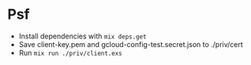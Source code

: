# Psf

  * Install dependencies with `mix deps.get`
  * Save client-key.pem and gcloud-config-test.secret.json to ./priv/cert
  * Run `mix run ./priv/client.exs`
